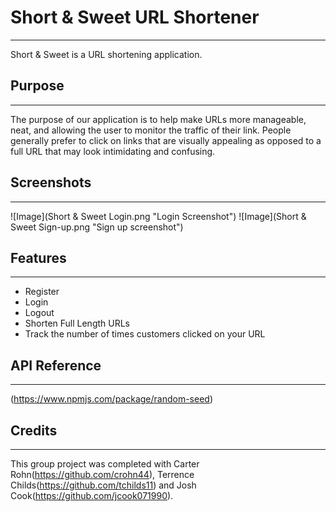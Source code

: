 # Short & Sweet URL Shortener
---
Short & Sweet is a URL shortening application. 

## Purpose
---
The purpose of our application is to help make URLs more manageable, neat, and allowing the user to monitor the traffic of their link. People generally prefer to click on links that are visually appealing as opposed to a full URL that may look intimidating and confusing.

## Screenshots
---
![Image](Short & Sweet Login.png "Login Screenshot")
![Image](Short & Sweet Sign-up.png "Sign up screenshot")

## Features
---
* Register
* Login
* Logout
* Shorten Full Length URLs
* Track the number of times customers clicked on your URL


## API Reference 
---
(https://www.npmjs.com/package/random-seed)

## Credits 
---
This group project was completed with Carter Rohn(https://github.com/crohn44), Terrence Childs(https://github.com/tchilds11) and Josh Cook(https://github.com/jcook071990).